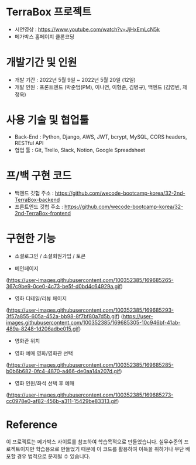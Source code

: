 # TerraBox 프로젝트
- 시연영상 : https://www.youtube.com/watch?v=JjHxEmLcN5k
- 메가박스 홈페이지 클론코딩

# 개발기간 및 인원
- 개발 기간 : 2022년 5월 9일 ~ 2022년 5월 20일 (12일)
- 개발 인원 : 프론트엔드 (박준범(PM), 이나연, 이형준, 김병규), 백엔드 (김영빈, 제정욱)

# 사용 기술 및 협업툴
- Back-End : Python, Django, AWS, JWT, bcrypt, MySQL, CORS headers, RESTful API
- 협업 툴 : Git, Trello, Slack, Notion, Google Spreadsheet

# 프/백 구현 코드
- 백엔드 깃헙 주소 : https://github.com/wecode-bootcamp-korea/32-2nd-TerraBox-backend
- 프론트엔드 깃헙 주소 : https://github.com/wecode-bootcamp-korea/32-2nd-TerraBox-frontend

# 구현한 기능
 - 소셜로그인 / 소셜회원가입 / 토큰

 - 메인페이지
 
(https://user-images.githubusercontent.com/100352385/169685265-367c9be9-0ce0-4c73-be5f-d0bd4c64929a.gif)

 - 영화 디테일/리뷰 페이지
 
(https://user-images.githubusercontent.com/100352385/169685293-3f57a855-605a-452a-bb98-8f7bf80a7d5b.gif)
(https://user-images.githubusercontent.com/100352385/169685305-10c946bf-41ab-489a-8248-1d206adbe015.gif)

 - 영화관 위치

 - 영화 예매 영화/영화관 선택
 
(https://user-images.githubusercontent.com/100352385/169685285-b0b6b682-0fc4-4870-a466-de0aa14a207d.gif)

 - 영화 인원/좌석 선택 후 예매
 
(https://user-images.githubusercontent.com/100352385/169685273-cc0978e0-af82-456b-a311-15429be83313.gif)

# Reference
이 프로젝트는 메가박스 사이트를 참조하여 학습목적으로 만들었습니다. 실무수준의 프로젝트이지만 학습용으로 만들었기 때문에 이 코드를 활용하여 이득을 취하거나 무단 배포할 경우 법적으로 문제될 수 있습니다.
